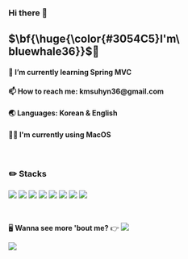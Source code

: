 ### Hi there 👋

<!--
**bluewhale36/bluewhale36** is a ✨ _special_ ✨ repository because its `README.md` (this file) appears on your GitHub profile.

Here are some ideas to get you started:

- 🔭 I’m currently working on ...
- 🌱 I’m currently learning ...
- 👯 I’m looking to collaborate on ...
- 🤔 I’m looking for help with ...
- 💬 Ask me about ...
- 📫 How to reach me: ...
- 😄 Pronouns: ...
- ⚡ Fun fact: ...
-->

<h2>$\bf{\huge{\color{#3054C5}I'm\ bluewhale36}}$🐳</h2>
<h4>🌱 I’m currently learning Spring MVC</h4>
<h4>📫 How to reach me: kmsuhyn36@gmail.com</h4>
<h4>🌏 Languages: Korean & English</h4>
<h4>👨‍💻 I'm currently using MacOS</h4>

<br>

<h3>✏️ Stacks</h3>

<img src="https://img.shields.io/badge/Oracle-%23F80000?logo=Oracle&logoColor=white"> <img src="https://img.shields.io/badge/MySQL-%234479A1?logo=MySQL&logoColor=white"> <img src="https://img.shields.io/badge/Java-%23F80000?logoColor=white"> <img src="https://img.shields.io/badge/HTML5-%23E34F26?logo=HTML5&logoColor=white"> <img src="https://img.shields.io/badge/CSS3-%231572B6?logo=CSS3&logoColor=white"> <img src="https://img.shields.io/badge/JavaScript-%23F7DF1E?logo=JavaScript&logoColor=white"> <img src="https://img.shields.io/badge/jQuery-%230769AD?logo=jQuery&logoColor=white"> <img src="https://img.shields.io/badge/Spring-%236DB33F?logo=Spring&logoColor=white">


<br>

🖥️ <b>Wanna see more 'bout me?</b> 👉 <a href="https://bluewhale332.notion.site/f8ad3b8d98294351b659ea96b8843420?v=86d179ea89b1417c96487da7f5037928&pvs=4"><img src="https://img.shields.io/badge/Notion-%23000000?logo=Notion&logoColor=white"></a> <!--<img src="https://img.shields.io/badge/Instagram-%23E4405F?logo=Instagram&logoColor=white">-->

<img src="https://capsule-render.vercel.app/api?type=waving&color=0:333333,100:6495ED&height=200&section=footer&text=&fontSize=30" />

